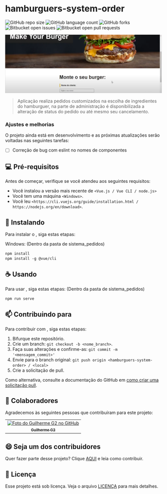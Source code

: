 # hamburguers-system-order

![GitHub repo size](https://img.shields.io/github/repo-size/yG2y/README-template?style=for-the-badge)
![GitHub language count](https://img.shields.io/github/languages/count/yG2y/README-template?style=for-the-badge)
![GitHub forks](https://img.shields.io/github/forks/yG2y/README-template?style=for-the-badge)
![Bitbucket open issues](https://img.shields.io/bitbucket/issues/yG2y/README-template?style=for-the-badge)
![Bitbucket open pull requests](https://img.shields.io/bitbucket/pr-raw/yG2y/README-template?style=for-the-badge)


<img src="/sistema_pedidos/public/img/home-img.png" alt="Exemplo imagem">

> Aplicação realiza pedidos customizados na escolha de ingredientes do hamburguer, na parte de administração é disponibilizada a alteração de status do pedido ou até mesmo seu cancelamento.

### Ajustes e melhorias

O projeto ainda está em desenvolvimento e as próximas atualizações serão voltadas nas seguintes tarefas:

- [ ] Correção de bug com eslint no nomes de componentes

## 💻 Pré-requisitos

Antes de começar, verifique se você atendeu aos seguintes requisitos:

- Você instalou a versão mais recente de `<Vue.js / Vue CLI / node.js>`
- Você tem uma máquina `<Windows>`.
- Você leu `<https://cli.vuejs.org/guide/installation.html / https://nodejs.org/en/download>`.

## 🚀 Instalando <hamburguers-system-order>

Para instalar o <hamburguers-system-order>, siga estas etapas:

Windows: (Dentro da pasta de sistema_pedidos)

```
npm install
npm install -g @vue/cli
```

## ☕ Usando <hamburguers-system-order>

Para usar <hamburguers-system-order>, siga estas etapas: (Dentro da pasta de sistema_pedidos)

```
npm run serve
```

## 📫 Contribuindo para <hamburguers-system-order>

Para contribuir com <hamburguers-system-order>, siga estas etapas:

1. Bifurque este repositório.
2. Crie um branch: `git checkout -b <nome_branch>`.
3. Faça suas alterações e confirme-as: `git commit -m '<mensagem_commit>'`
4. Envie para o branch original: `git push origin <hamburguers-system-order> / <local>`
5. Crie a solicitação de pull.

Como alternativa, consulte a documentação do GitHub em [como criar uma solicitação pull](https://help.github.com/en/github/collaborating-with-issues-and-pull-requests/creating-a-pull-request).

## 🤝 Colaboradores

Agradecemos às seguintes pessoas que contribuíram para este projeto:

<table>
  <tr>
    <td align="center">
      <a href="#" title="Perfil Guilherme G2">
        <img src="https://avatars.githubusercontent.com/u/89223673?v=4" width="100px;" alt="Foto do Guilherme G2 no GitHub"/><br>
        <sub>
          <b>Guilherme G2</b>
        </sub>
      </a>
    </td>
  </tr>
</table>

## 😄 Seja um dos contribuidores

Quer fazer parte desse projeto? Clique [AQUI](CONTRIBUTING.md) e leia como contribuir.

## 📝 Licença

Esse projeto está sob licença. Veja o arquivo [LICENÇA](LICENSE.md) para mais detalhes.

